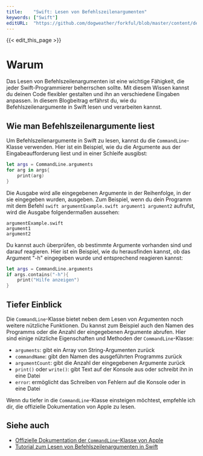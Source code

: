 ```yaml
---
title:    "Swift: Lesen von Befehlszeilenargumenten"
keywords: ["Swift"]
editURL:  "https://github.com/dogweather/forkful/blob/master/content/de/swift/reading-command-line-arguments.md"
---
```


{{< edit_this_page >}}

# Warum
Das Lesen von Befehlszeilenargumenten ist eine wichtige Fähigkeit, die jeder Swift-Programmierer beherrschen sollte. Mit diesem Wissen kannst du deinen Code flexibler gestalten und ihn an verschiedene Eingaben anpassen. In diesem Blogbeitrag erfährst du, wie du Befehlszeilenargumente in Swift lesen und verarbeiten kannst.

## Wie man Befehlszeilenargumente liest
Um Befehlszeilenargumente in Swift zu lesen, kannst du die `CommandLine`-Klasse verwenden. Hier ist ein Beispiel, wie du die Argumente aus der Eingabeaufforderung liest und in einer Schleife ausgibst:

```Swift
let args = CommandLine.arguments
for arg in args{
    print(arg)
}
```

Die Ausgabe wird alle eingegebenen Argumente in der Reihenfolge, in der sie eingegeben wurden, ausgeben. Zum Beispiel, wenn du dein Programm mit dem Befehl `swift argumentExample.swift argument1 argument2` aufrufst, wird die Ausgabe folgendermaßen aussehen:

```
argumentExample.swift
argument1
argument2
```

Du kannst auch überprüfen, ob bestimmte Argumente vorhanden sind und darauf reagieren. Hier ist ein Beispiel, wie du herausfinden kannst, ob das Argument "-h" eingegeben wurde und entsprechend reagieren kannst:

```Swift
let args = CommandLine.arguments
if args.contains("-h"){
    print("Hilfe anzeigen")
}
```

## Tiefer Einblick
Die `CommandLine`-Klasse bietet neben dem Lesen von Argumenten noch weitere nützliche Funktionen. Du kannst zum Beispiel auch den Namen des Programms oder die Anzahl der eingegebenen Argumente abrufen. Hier sind einige nützliche Eigenschaften und Methoden der `CommandLine`-Klasse:

- `arguments`: gibt ein Array von String-Argumenten zurück
- `commandName`: gibt den Namen des ausgeführten Programms zurück
- `argumentCount`: gibt die Anzahl der eingegebenen Argumente zurück
- `print()` oder `write()`: gibt Text auf der Konsole aus oder schreibt ihn in eine Datei
- `error`: ermöglicht das Schreiben von Fehlern auf die Konsole oder in eine Datei

Wenn du tiefer in die `CommandLine`-Klasse einsteigen möchtest, empfehle ich dir, die offizielle Dokumentation von Apple zu lesen.

## Siehe auch
- [Offizielle Dokumentation der `CommandLine`-Klasse von Apple](https://developer.apple.com/documentation/foundation/commandline)
- [Tutorial zum Lesen von Befehlszeilenargumenten in Swift](https://www.swiftbysundell.com/basics/command-line-arguments/)